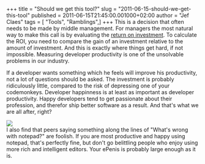 +++
title = "Should we get this tool?"
slug = "2011-06-15-should-we-get-this-tool"
published = 2011-06-15T21:45:00.001000+02:00
author = "Jef Claes"
tags = [ "Tools", "Ramblings",]
+++
This is a decision that often needs to be made by middle management. For
managers the most natural way to make this call is by evaluating the
[return on
investment](http://nl.wikipedia.org/wiki/Return_on_investment). To
calculate the ROI, you need to compare the gain of an investment
relative to the amount of investment. And this is exactly where things
get hard, if not impossible. Measuring developer productivity is one of
the unsolvable problems in our industry.  
  
If a developer wants something which he feels will improve his
productivity, not a lot of questions should be asked. The investment is
probably ridiculously little, compared to the risk of depressing one of
your codemonkeys. Developer happinness is at least as important as
developer productivity. Happy developers tend to get passionate about
their profession, and therefor ship better software as a result. And
that's what we are all after, right?  
  
[![](/post/images/thumbnails/2011-06-15-should-we-get-this-tool-sad-monkey.jpg)](/post/images/2011-06-15-should-we-get-this-tool-sad-monkey.jpg)  
I also find that peers saying something along the lines of "What's wrong
with notepad?" are foolish. If you are most productive and happy using
notepad, that's perfectly fine, but don't go belittling people who enjoy
using more rich and intelligent editors. Your ePenis is probably large
enough as it is.

